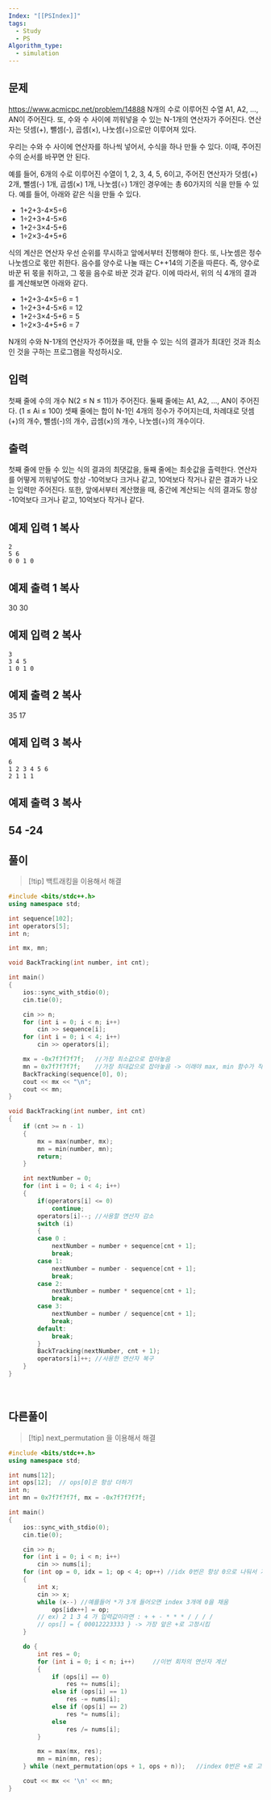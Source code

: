 ```yaml
---
Index: "[[PSIndex]]"
tags:
  - Study
  - PS
Algorithm_type:
  - simulation
---
```


## 문제
https://www.acmicpc.net/problem/14888
N개의 수로 이루어진 수열 A1, A2, ..., AN이 주어진다. 또, 수와 수 사이에 끼워넣을 수 있는 N-1개의 연산자가 주어진다. 연산자는 덧셈(+), 뺄셈(-), 곱셈(×), 나눗셈(÷)으로만 이루어져 있다.

우리는 수와 수 사이에 연산자를 하나씩 넣어서, 수식을 하나 만들 수 있다. 이때, 주어진 수의 순서를 바꾸면 안 된다.

예를 들어, 6개의 수로 이루어진 수열이 1, 2, 3, 4, 5, 6이고, 주어진 연산자가 덧셈(+) 2개, 뺄셈(-) 1개, 곱셈(×) 1개, 나눗셈(÷) 1개인 경우에는 총 60가지의 식을 만들 수 있다. 예를 들어, 아래와 같은 식을 만들 수 있다.

- 1+2+3-4×5÷6
- 1÷2+3+4-5×6
- 1+2÷3×4-5+6
- 1÷2×3-4+5+6

식의 계산은 연산자 우선 순위를 무시하고 앞에서부터 진행해야 한다. 또, 나눗셈은 정수 나눗셈으로 몫만 취한다. 음수를 양수로 나눌 때는 C++14의 기준을 따른다. 즉, 양수로 바꾼 뒤 몫을 취하고, 그 몫을 음수로 바꾼 것과 같다. 이에 따라서, 위의 식 4개의 결과를 계산해보면 아래와 같다.

- 1+2+3-4×5÷6 = 1
- 1÷2+3+4-5×6 = 12
- 1+2÷3×4-5+6 = 5
- 1÷2×3-4+5+6 = 7

N개의 수와 N-1개의 연산자가 주어졌을 때, 만들 수 있는 식의 결과가 최대인 것과 최소인 것을 구하는 프로그램을 작성하시오.

## 입력

첫째 줄에 수의 개수 N(2 ≤ N ≤ 11)가 주어진다. 둘째 줄에는 A1, A2, ..., AN이 주어진다. (1 ≤ Ai ≤ 100) 셋째 줄에는 합이 N-1인 4개의 정수가 주어지는데, 차례대로 덧셈(+)의 개수, 뺄셈(-)의 개수, 곱셈(×)의 개수, 나눗셈(÷)의 개수이다.

## 출력

첫째 줄에 만들 수 있는 식의 결과의 최댓값을, 둘째 줄에는 최솟값을 출력한다. 연산자를 어떻게 끼워넣어도 항상 -10억보다 크거나 같고, 10억보다 작거나 같은 결과가 나오는 입력만 주어진다. 또한, 앞에서부터 계산했을 때, 중간에 계산되는 식의 결과도 항상 -10억보다 크거나 같고, 10억보다 작거나 같다.

## 예제 입력 1 복사

```
2
5 6
0 0 1 0
```
## 예제 출력 1 복사

30
30

## 예제 입력 2 복사

```
3
3 4 5
1 0 1 0
```

## 예제 출력 2 복사

35
17

## 예제 입력 3 복사

```
6
1 2 3 4 5 6
2 1 1 1
```

## 예제 출력 3 복사

54
-24
   
---
## 풀이
> [!tip] 백트래킹을 이용해서 해결

```cpp
#include <bits/stdc++.h>
using namespace std;

int sequence[102];
int operators[5];
int n;

int mx, mn;

void BackTracking(int number, int cnt);

int main() 
{
	ios::sync_with_stdio(0);
	cin.tie(0);

	cin >> n;
	for (int i = 0; i < n; i++)
		cin >> sequence[i];
	for (int i = 0; i < 4; i++)
		cin >> operators[i];

	mx = -0x7f7f7f7f;	//가장 최소값으로 잡아놓음
	mn = 0x7f7f7f7f;	//가장 최대값으로 잡아놓음 -> 이래야 max, min 함수가 작동
	BackTracking(sequence[0], 0);
	cout << mx << "\n";
	cout << mn;
}

void BackTracking(int number, int cnt)
{
	if (cnt >= n - 1)
	{
		mx = max(number, mx);
		mn = min(number, mn);
		return;
	}

	int nextNumber = 0;
	for (int i = 0; i < 4; i++)
	{
		if(operators[i] <= 0)
			continue;
		operators[i]--;	//사용할 연산자 감소
		switch (i)
		{
		case 0 :
			nextNumber = number + sequence[cnt + 1];
			break;
		case 1:
			nextNumber = number - sequence[cnt + 1];
			break;
		case 2:
			nextNumber = number * sequence[cnt + 1];
			break;
		case 3:
			nextNumber = number / sequence[cnt + 1];
			break;
		default:
			break;
		}
		BackTracking(nextNumber, cnt + 1);
		operators[i]++;	//사용한 연산자 복구
	}
}
```
   
## 다른풀이
> [!tip] next_permutation 을 이용해서 해결

```cpp
#include <bits/stdc++.h>
using namespace std;

int nums[12];
int ops[12];  // ops[0]은 항상 더하기
int n;
int mn = 0x7f7f7f7f, mx = -0x7f7f7f7f;

int main() 
{
	ios::sync_with_stdio(0);
	cin.tie(0);

	cin >> n;
	for (int i = 0; i < n; i++)
		cin >> nums[i];
	for (int op = 0, idx = 1; op < 4; op++)	//idx 0번은 항상 0으로 나둬서 가장 처음은 +로 고정
	{
		int x; 
		cin >> x;
		while (x--)	//예를들어 *가 3개 들어오면 index 3개에 0을 채움
			ops[idx++] = op;
		// ex) 2 1 3 4 가 입력값이라면 : + + - * * * / / / /
		// ops[] = { 00012223333 } -> 가장 앞은 +로 고정시킴
	}

	do {
		int res = 0;
		for (int i = 0; i < n; i++)		//이번 회차의 연산자 계산
		{
			if (ops[i] == 0) 
				res += nums[i];
			else if (ops[i] == 1) 
				res -= nums[i];
			else if (ops[i] == 2) 
				res *= nums[i];
			else 
				res /= nums[i];
		}

		mx = max(mx, res);
		mn = min(mn, res);
	} while (next_permutation(ops + 1, ops + n));	//index 0번은 +로 고정시키고 1번부터 변경

	cout << mx << '\n' << mn;
}
```
